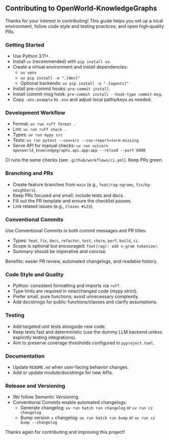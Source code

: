 ## Contributing to OpenWorld-KnowledgeGraphs

Thanks for your interest in contributing! This guide helps you set up a local environment, follow code style and testing practices, and open high‑quality PRs.

### Getting Started

- Use Python 3.11+.
- Install `uv` (recommended) with `pip install uv`.
- Create a virtual environment and install dependencies:
  - `uv venv`
  - `uv pip install -e ".[dev]"`
  - Optional backends: `uv pip install -e ".[agents]"`
- Install pre-commit hooks: `pre-commit install`.
- Install commit-msg hook: `pre-commit install --hook-type commit-msg`.
- Copy `.env.example` to `.env` and adjust local paths/keys as needed.

### Development Workflow

- Format: `uv run ruff format .`
- Lint: `uv run ruff check .`
- Types: `uv run mypy src`
- Tests: `uv run pytest --cov=src --cov-report=term-missing`
- Serve API for manual checks: `uv run uvicorn openworld_knowledgegraphs.api.app:app --reload --port 8000`

CI runs the same checks (see `.github/workflows/ci.yml`). Keep PRs green.

### Branching and PRs

- Create feature branches from `main` (e.g., `feat/rag-ngrams`, `fix/kg-neighbors`).
- Keep PRs focused and small; include tests and docs.
- Fill out the PR template and ensure the checklist passes.
- Link related issues (e.g., `Closes #123`).

### Conventional Commits

Use Conventional Commits in both commit messages and PR titles:

- Types: `feat`, `fix`, `docs`, `refactor`, `test`, `chore`, `perf`, `build`, `ci`.
- Scope is optional but encouraged: `feat(rag): add n-gram tokenizer`.
- Summary should be imperative and concise.

Benefits: easier PR review, automated changelogs, and readable history.

### Code Style and Quality

- Python: consistent formatting and imports via `ruff`.
- Type hints are required in new/changed code (mypy strict).
- Prefer small, pure functions; avoid unnecessary complexity.
- Add docstrings for public functions/classes and clarify assumptions.

### Testing

- Add targeted unit tests alongside new code.
- Keep tests fast and deterministic (use the dummy LLM backend unless explicitly testing integrations).
- Aim to preserve coverage thresholds configured in `pyproject.toml`.

### Documentation

- Update `README.md` when user-facing behavior changes.
- Add or update module/docstrings for new APIs.

### Release and Versioning

- We follow Semantic Versioning.
- Conventional Commits enable automated changelogs:
  - Generate changelog: `uv run hatch run changelog` or `uv run cz changelog`
  - Bump version + changelog: `uv run hatch run bump` or `uv run cz bump --changelog`

Thanks again for contributing and improving this project!
